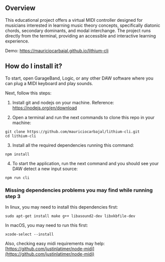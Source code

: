 ## Overview
This educational project offers a virtual MIDI controller designed for musicians interested in learning music theory concepts, specifically diatonic chords, secondary dominants, and modal interchange. The project runs directly from the terminal, providing an accessible and interactive learning experience.

Demo: https://mauriciocarbajal.github.io/lithium-cli

## How do I install it?

To start, open GarageBand, Logic, or any other DAW software where you can plug a MIDI keyboard and play sounds.

Next, follow this steps:

1. Install git and nodejs on your machine. Reference: https://nodejs.org/en/download

2. Open a terminal and run the next commands to clone this repo in your machine:
```
git clone https://github.com/mauriciocarbajal/lithium-cli.git
cd lithium-cli
```

3. Install all the required dependencies running this command:
```
npm install
```

4. To start the application, run the next command and you should see your DAW detect a new input source:
```
npm run cli
```


### Missing dependencies problems you may find while running step 3

In linux, you may need to install this dependencies first:
```
sudo apt-get install make g++ libasound2-dev libxkbfile-dev
```

In macOS, you may need to run this first:
```
xcode-select --install
```

Also, checking easy midi requirements may help:
[https://github.com/justinlatimer/node-midi](https://github.com/justinlatimer/node-midi)
